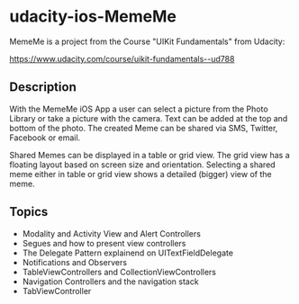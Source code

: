 # udacity-ios-MemeMe

MemeMe is a project from the Course "UIKit Fundamentals" from Udacity:

https://www.udacity.com/course/uikit-fundamentals--ud788

## Description 

With the MemeMe iOS App a user can select a picture from the Photo Library or take a picture with the camera. Text can be added at the top and bottom of the photo. The created Meme can be shared via SMS, Twitter, Facebook or email.

Shared Memes can be displayed in a table or grid view. The grid view has a floating layout based on screen size and orientation. Selecting a shared meme either in table or grid view shows a detailed (bigger) view of the meme. 

## Topics

* Modality and Activity View and Alert Controllers
* Segues and how to present view controllers
* The Delegate Pattern explainend on UITextFieldDelegate
* Notifications and Observers
* TableViewControllers and CollectionViewControllers
* Navigation Controllers and the navigation stack
* TabViewController
